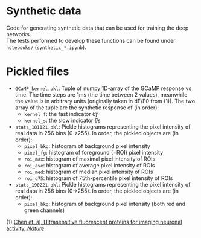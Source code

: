 # Synthetic data
Code for generating synthetic data that can be used for training the deep networks.  
The tests performed to develop these functions can be found under `notebooks/` (`synthetic_*.ipynb`).

# Pickled files
  * `GCaMP_kernel.pkl`: Tuple of numpy 1D-array of the GCaMP response vs time. The time steps are 1ms (the time between 2 values), meanwhile the value is in arbitrary units (originally taken in dF/F0 from (1)). The two array of the tuple are the synthetic response of (in order):
    * `kernel_f`: the fast indicator *6f*
    * `kernel_s`: the slow indicator *6s*
  * `stats_181121.pkl`: Pickle histograms representing the pixel intensity of real data in 256 bins (0->255). In order, the pickled objects are (in order):
    * `pixel_bkg`: histogram of background pixel intensity
    * `pixel_fg`: histogram of foreground (=ROI) pixel intensity
    * `roi_max`: histogram of maximal pixel intensity of ROIs
    * `roi_ave`: histogram of average pixel intensity of ROIs
    * `roi_med`: histogram of median pixel intensity of ROIs
    * `roi_q75`: histogram of 75th-percentile pixel intensity of ROIs
  * `stats_190221.pkl`: Pickle histograms representing the pixel intensity of real data in 256 bins (0->255). In order, the pickled objects are (in order):
    * `pixel_bkg`: histogram of background pixel intensity (both red and green channels)

(1) [Chen et. al, Ultrasensitive fluorescent proteins for imaging neuronal activity, *Nature*](https://www.nature.com/articles/nature12354#article-info)
